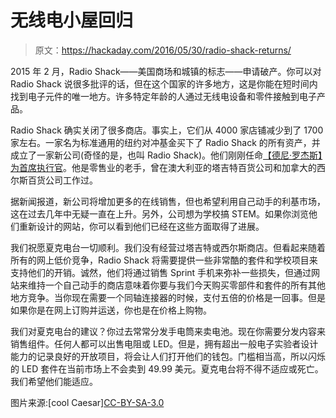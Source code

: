 # 无线电小屋回归

> 原文：<https://hackaday.com/2016/05/30/radio-shack-returns/>

2015 年 2 月，Radio Shack——美国商场和城镇的标志——申请破产。你可以对 Radio Shack 说很多批评的话，但在这个国家的许多地方，这是你能在短时间内找到电子元件的唯一地方。许多特定年龄的人通过无线电设备和零件接触到电子产品。

Radio Shack 确实关闭了很多商店。事实上，它们从 4000 家店铺减少到了 1700 家左右。一家名为标准通用的纽约对冲基金买下了 Radio Shack 的所有资产，并成立了一家新公司(奇怪的是，也叫 Radio Shack)。他们刚刚任命[【德尼·罗杰斯】为首席执行官](http://www.chainstoreage.com/article/radioshack-taps-retail-veteran-ceo)。他是零售业的老手，曾在澳大利亚的塔吉特百货公司和加拿大的西尔斯百货公司工作过。

据新闻报道，新公司将增加更多的在线销售，但也希望利用自己动手的利基市场，这在过去几年中无疑一直在上升。另外，公司想为学校搞 STEM。如果你浏览他们重新设计的网站，你可以看到他们已经在这些方面取得了进展。

我们祝愿夏克电台一切顺利。我们没有经营过塔吉特或西尔斯商店。但看起来随着所有的网上低价竞争，Radio Shack 将需要提供一些非常酷的套件和学校项目来支持他们的开销。诚然，他们将通过销售 Sprint 手机来弥补一些损失，但通过网站来维持一个自己动手的商店意味着你要与我们今天购买零部件和套件的所有其他地方竞争。当你现在需要一个同轴连接器的时候，支付五倍的价格是一回事。但是如果你是在网上订购并运送，你也是在价格上购物。

我们对夏克电台的建议？你过去常常分发手电筒来卖电池。现在你需要分发内容来销售组件。任何人都可以出售电阻或 LED。但是，拥有超出一般电子实验者设计能力的记录良好的开放项目，将会让人们打开他们的钱包。门槛相当高，所以闪烁的 LED 套件在当前市场上不会卖到 49.99 美元。夏克电台将不得不适应或死亡。我们希望他们能适应。

图片来源:[cool Caesar][CC-BY-SA-3.0](http://creativecommons.org/licenses/by-sa/3.0/)